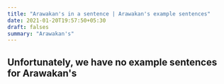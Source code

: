 ```yaml
---
title: "Arawakan's in a sentence | Arawakan's example sentences"
date: 2021-01-20T19:57:50+05:30
draft: falses
summary: "Arawakan's"
---
```

## Unfortunately, we have no example sentences for Arawakan's                 
